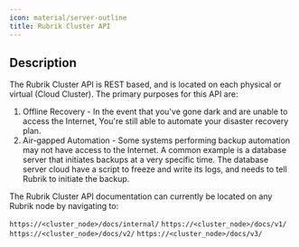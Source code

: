 ```yaml
---
icon: material/server-outline
title: Rubrik Cluster API
---
```


## Description
The Rubrik Cluster API is REST based, and is located on each physical or virtual (Cloud Cluster). The primary purposes for this API are:

1. Offline Recovery - In the event that you've gone dark and are unable to access the Internet, You're still able to automate your disaster recovery plan.
2. Air-gapped Automation - Some systems performing backup automation may not have access to the Internet. A common example is a database server that initiates backups at a very specific time. The database server cloud have a script to freeze and write its logs, and needs to tell Rubrik to initiate the backup.

The Rubrik Cluster API documentation can currently be located on any Rubrik node by navigating to:

`https://<cluster_node>/docs/internal/`
`https://<cluster_node>/docs/v1/`
`https://<cluster_node>/docs/v2/`
`https://<cluster_node>/docs/v3/`